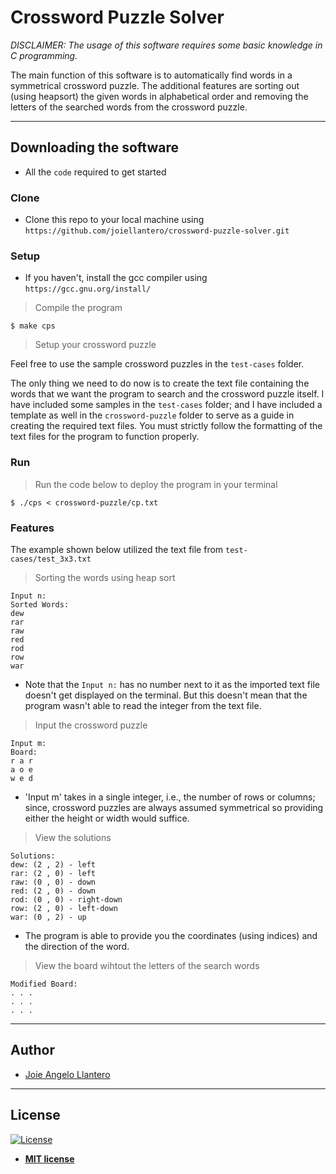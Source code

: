 # Crossword Puzzle Solver

*DISCLAIMER: The usage of this software requires some basic knowledge in C programming.*

The main function of this software is to automatically find words in a symmetrical crossword puzzle. The additional features are sorting out (using heapsort) the given words in alphabetical order and removing the letters of the searched words from the crossword puzzle.

---
## Downloading the software

- All the `code` required to get started

### Clone

- Clone this repo to your local machine using `https://github.com/joiellantero/crossword-puzzle-solver.git`

### Setup

- If you haven't, install the gcc compiler using `https://gcc.gnu.org/install/`

> Compile the program

```shell
$ make cps
```

> Setup your crossword puzzle

Feel free to use the sample crossword puzzles in the `test-cases` folder.

The only thing we need to do now is to create the text file containing the words that we want the program to search and the crossword puzzle itself. I have included some samples in the `test-cases` folder; and I have included a template as well in the `crossword-puzzle` folder to serve as a guide in creating the required text files. You must strictly follow the formatting of the text files for the program to function properly.

### Run

> Run the code below to deploy the program in your terminal

```shell
$ ./cps < crossword-puzzle/cp.txt
```

### Features

The example shown below utilized the text file from `test-cases/test_3x3.txt`

> Sorting the words using heap sort

```shell
Input n:
Sorted Words:
dew
rar
raw
red
rod
row
war
```
- Note that the `Input n:` has no number next to it as the imported text file doesn't get displayed on the terminal. But this doesn't mean that the program wasn't able to read the integer from the text file.

> Input the crossword puzzle

```shell
Input m:
Board:
r a r
a o e
w e d
```
- 'Input m' takes in a single integer, i.e., the number of rows or columns; since, crossword puzzles are always assumed symmetrical so providing either the height or width would suffice.

> View the solutions

```shell
Solutions:
dew: (2 , 2) - left
rar: (2 , 0) - left
raw: (0 , 0) - down
red: (2 , 0) - down
rod: (0 , 0) - right-down
row: (2 , 0) - left-down
war: (0 , 2) - up
```
- The program is able to provide you the coordinates (using indices) and the direction of the word.

> View the board wihtout the letters of the search words

```shell
Modified Board:
. . .
. . .
. . .
```

---
## Author
- [Joie Angelo Llantero](https://joiellantero.codes)

---
## License

[![License](http://img.shields.io/:license-mit-blue.svg?style=flat-square)](http://badges.mit-license.org)

- **[MIT license](http://opensource.org/licenses/mit-license.php)**
